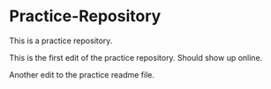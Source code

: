 # Practice-Repository
This is a practice repository. 

This is the first edit of the practice repository. 
Should show up online. 

Another edit to the practice readme file.


